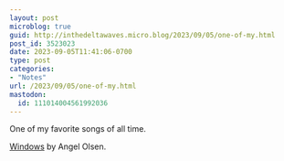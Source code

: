 ```yaml
---
layout: post
microblog: true
guid: http://inthedeltawaves.micro.blog/2023/09/05/one-of-my.html
post_id: 3523023
date: 2023-09-05T11:41:06-0700
type: post
categories:
- "Notes"
url: /2023/09/05/one-of-my.html
mastodon:
  id: 111014004561992036
---
```

One of my favorite songs of all time. 

[Windows](https://music.apple.com/us/album/windows/919520252?i=919520283) by Angel Olsen. 
